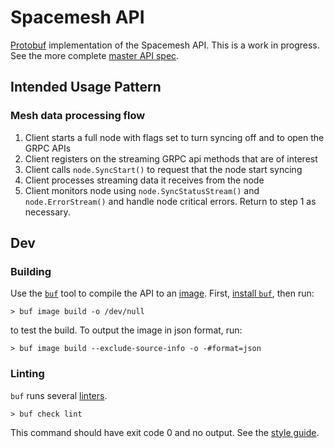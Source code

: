 # Spacemesh API
[Protobuf](https://developers.google.com/protocol-buffers) implementation of the Spacemesh API. This is a work in progress. See the more complete [master API spec](https://docs.google.com/spreadsheets/d/1P89OVWdgJocPy0CGM43Ge7Sx_6dabCBEagaVQfOk9us/edit).

## Intended Usage Pattern

### Mesh data processing flow
1. Client starts a full node with flags set to turn syncing off and to open the GRPC APIs
1. Client registers on the streaming GRPC api methods that are of interest
1. Client calls `node.SyncStart()` to request that the node start syncing
1. Client processes streaming data it receives from the node
1. Client monitors node using `node.SyncStatusStream()` and `node.ErrorStream()` and handle node critical errors. Return to step 1 as necessary.

## Dev

### Building

Use the [`buf`](https://buf.build/) tool to compile the API to an [image](https://buf.build/docs/inputs). First, [install `buf`](https://buf.build/docs/installation), then run:

```
> buf image build -o /dev/null
```

to test the build. To output the image in json format, run:

```
> buf image build --exclude-source-info -o -#format=json
```

### Linting

`buf` runs several [linters](https://buf.build/docs/lint-checkers).

```
> buf check lint
```

This command should have exit code 0 and no output. See the [style guide](https://buf.build/docs/style-guide).

